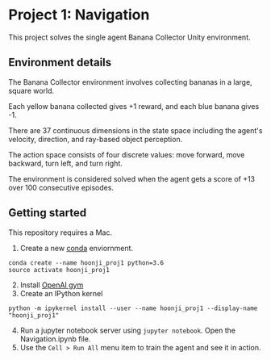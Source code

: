 # Project 1: Navigation

This project solves the single agent Banana Collector Unity environment.

## Environment details

The Banana Collector environment involves collecting bananas in a large, square world.

Each yellow banana collected gives +1 reward, and each blue banana gives -1.

There are 37 continuous dimensions in the state space including the agent's velocity, direction, and ray-based object perception.

The action space consists of four discrete values: move forward, move backward, turn left, and turn right.

The environment is considered solved when the agent gets a score of +13 over 100 consecutive episodes.

## Getting started

This repository requires a Mac.

1. Create a new [conda](https://docs.conda.io/projects/conda/en/latest/user-guide/install/) enviornment.
```
conda create --name hoonji_proj1 python=3.6
source activate hoonji_proj1
```
2. Install [OpenAI gym](https://github.com/openai/gym)
3. Create an IPython kernel
```
python -m ipykernel install --user --name hoonji_proj1 --display-name "hoonji_proj1"
```
4. Run a jupyter notebook server using `jupyter notebook`. Open the Navigation.ipynb file.
5. Use the `Cell > Run All` menu item to train the agent and see it in action.
